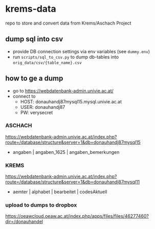 # krems-data
repo to store and convert data from Krems/Aschach Project

## dump sql into csv

* provide DB connection settings via env variables (see `dummy.env`)
* run `scripts/sql_to_csv.py` to dump db-tables into `orig_data/csv/{table_name}.csv`


## how to ge a dump

* go to https://webdatenbank-admin.univie.ac.at/
* connect to
  * HOST: donauhandj87mysql15.mysql.univie.ac.at
  * USER: donauhandj87
  * PW: verysecret

### ASCHACH
https://webdatenbank-admin.univie.ac.at/index.php?route=/database/structure&server=1&db=donauhandj87mysql15
* angaben | angaben_1625 | angaben_bemerkungen

### KREMS
https://webdatenbank-admin.univie.ac.at/index.php?route=/database/structure&server=1&db=donauhandj87mysql11
* aemter | alphabet | bearbeitet | codesAktuell

### upload to dumps to dropbox

https://oeawcloud.oeaw.ac.at/index.php/apps/files/files/46277460?dir=/donauhandel
